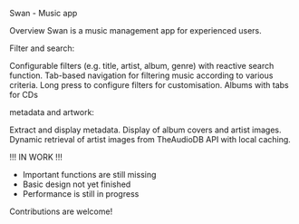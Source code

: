 Swan - Music app

Overview
Swan is a music management app for experienced users.

Filter and search:

Configurable filters (e.g. title, artist, album, genre) with reactive search function.
Tab-based navigation for filtering music according to various criteria.
Long press to configure filters for customisation. Albums with tabs for CDs

metadata and artwork:

Extract and display metadata. Display of album covers and artist images. Dynamic retrieval of artist images from TheAudioDB API with local caching.

!!! IN WORK !!!

- Important functions are still missing
- Basic design not yet finished
- Performance is still in progress

Contributions are welcome!
